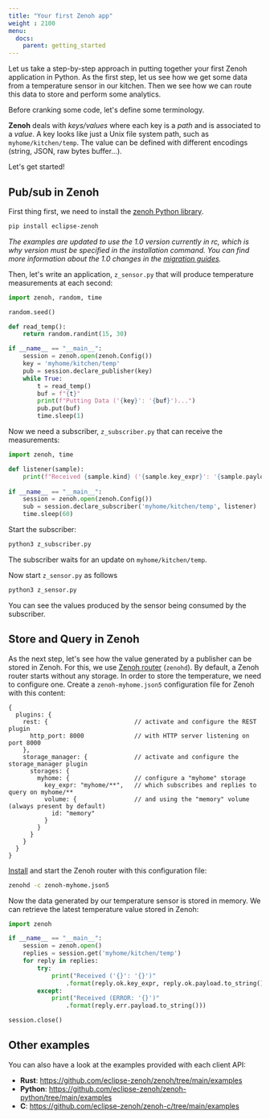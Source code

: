 ```yaml
---
title: "Your first Zenoh app"
weight : 2100
menu:
  docs:
    parent: getting_started
---
```


Let us take a step-by-step approach in putting together your first Zenoh application in Python.
As the first step, let us see how we get some data from a temperature sensor in our kitchen.
Then we see how we can route this data to store and perform some analytics.

Before cranking some code, let's define some terminology. 

<b>Zenoh</b> deals with <i>keys/values</i> where each key is a <i>path</i> and is associated to a <i>value</i>. A key looks like just a Unix file system path, such as ```myhome/kitchen/temp```. The value can be defined with different
encodings (string, JSON, raw bytes buffer...). 
<!-- To query the values stored by Zenoh, we use <i>selectors</i>. As the name suggest, a <i>selector</i> can use wildcards, such as <b>*</b> and <b>**</b> to represent a set of paths, such as, ```myhome/*/temp```. -->

Let's get started!

## Pub/sub in Zenoh

First thing first, we need to install the [zenoh Python library](https://github.com/eclipse-zenoh/zenoh-python).
```bash
pip install eclipse-zenoh
```
*The examples are updated to use the 1.0 version currently in rc, which is why version must be specified in the installation command. You can find more information about the 1.0 changes in the [migration guides](https://zenoh.io/docs/migration_1.0/concepts/).*

Then, let's write an application, `z_sensor.py` that will produce temperature measurements at each second:

```python
import zenoh, random, time

random.seed()

def read_temp():
    return random.randint(15, 30)

if __name__ == "__main__":
    session = zenoh.open(zenoh.Config())
    key = 'myhome/kitchen/temp'
    pub = session.declare_publisher(key)
    while True:
        t = read_temp()
        buf = f"{t}"
        print(f"Putting Data ('{key}': '{buf}')...")
        pub.put(buf)
        time.sleep(1)
```

Now we need a subscriber, `z_subscriber.py` that can receive the measurements:

```python
import zenoh, time

def listener(sample):
    print(f"Received {sample.kind} ('{sample.key_expr}': '{sample.payload.to_string()}')")
    
if __name__ == "__main__":
    session = zenoh.open(zenoh.Config())
    sub = session.declare_subscriber('myhome/kitchen/temp', listener)
    time.sleep(60)
```

Start the subscriber:
```bash
python3 z_subscriber.py
```
The subscriber waits for an update on `myhome/kitchen/temp`.
 
Now start `z_sensor.py` as follows
```bash
python3 z_sensor.py
```

You can see the values produced by the sensor being consumed by the subscriber.

## Store and Query in Zenoh

As the next step, let's see how the value generated by a publisher can be stored in Zenoh.
For this, we use [Zenoh router](../installation) (`zenohd`). 
By default, a Zenoh router starts without any storage. In order to store the temperature, we need to configure one.
Create a `zenoh-myhome.json5` configuration file for Zenoh with this content:
```json5
{
  plugins: {
    rest: {                        // activate and configure the REST plugin
      http_port: 8000              // with HTTP server listening on port 8000
    },
    storage_manager: {             // activate and configure the storage_manager plugin
      storages: {
        myhome: {                  // configure a "myhome" storage
          key_expr: "myhome/**",   // which subscribes and replies to query on myhome/**
          volume: {                // and using the "memory" volume (always present by default)
            id: "memory"
          }
        }
      }
    }
  }
}
```

[Install](../installation) and start the Zenoh router with this configuration file:

```bash
zenohd -c zenoh-myhome.json5
```

Now the data generated by our temperature sensor is stored in memory. 
We can retrieve the latest temperature value stored in Zenoh:

```python
import zenoh

if __name__ == "__main__":
    session = zenoh.open()
    replies = session.get('myhome/kitchen/temp')
    for reply in replies:
        try:
            print("Received ('{}': '{}')"
                .format(reply.ok.key_expr, reply.ok.payload.to_string()))
        except:
            print("Received (ERROR: '{}')"
                .format(reply.err.payload.to_string()))

session.close()
```
## Other examples

You can also have a look at the examples provided with each client API:

 - **Rust**: https://github.com/eclipse-zenoh/zenoh/tree/main/examples
 - **Python**: https://github.com/eclipse-zenoh/zenoh-python/tree/main/examples
 - **C**: https://github.com/eclipse-zenoh/zenoh-c/tree/main/examples

